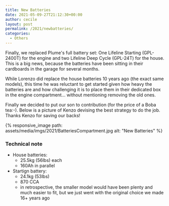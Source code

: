 ```yaml
---
title: New Batteries
date: 2021-05-09-27T21:12:30+00:00
author: cecile
layout: post
permalink: /2021/newbatteries/
categories:
  - Others
---
```

Finally, we replaced Plume's full battery set: One Lifeline Starting (GPL-2400T)
for the engine and two Lifeline Deep Cycle (GPL-24T) for the house. This is a
big news, because the batteries have been sitting in their cardboards in the
garage for several months.

While Lorenzo did replace the house batteries 10 years ago (the exact same
models), this time he was reluctant to get started given how heavy the batteries
are and how challenging it is to place them in their dedicated box in the engine
compartment... without mentioning removing the old ones.

Finally we decided to put our son to contribution (for the price of a Boba
tea:-). Below is a picture of Kenzo devising the best strategy to do the job.
Thanks Kenzo for saving our backs!

{% responsive_image path: assets/media/imgs/2021/BatteriesCompartment.jpg alt: "New Batteries" %}

### Technical note
  - House batteries:
    - 25.5kg (56lbs) each
    - 160Ah in parallel
  - Startign battery:
    - 24.1kg (53lbs)
    - 870 CCA
    - in retrospective, the smaller model would have been plenty and much easier
      to fit, but we just went with the original choice we made 16+ years ago

